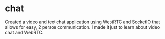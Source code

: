 # chat
Created a video and text chat application using WebtRTC and SocketIO that allows for easy, 2 person communication. I made it just to learn about video chat and WebRTC.
